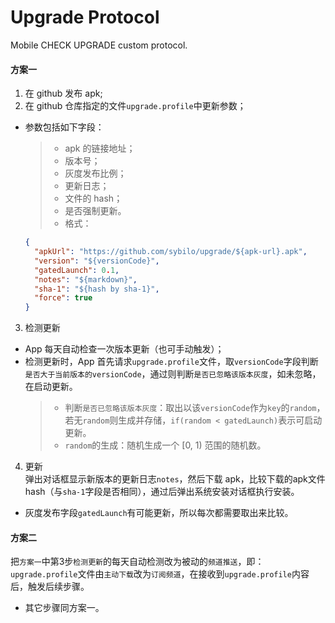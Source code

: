 # Upgrade Protocol
Mobile CHECK UPGRADE custom protocol.

#### 方案一
1. 在 github 发布 apk;
2. 在 github 仓库指定的文件`upgrade.profile`中更新参数；
  - 参数包括如下字段：
    >* apk 的链接地址；
    >* 版本号；
    >* 灰度发布比例；
    >* 更新日志；
    >* 文件的 hash；
    >* 是否强制更新。
    >* 格式：
       ```json
       {
         "apkUrl": "https://github.com/sybilo/upgrade/${apk-url}.apk",
         "version": "${versionCode}",
         "gatedLaunch": 0.1,
         "notes": "${markdown}",
         "sha-1": "${hash by sha-1}",
         "force": true
       }
       ```

3. 检测更新  
  - App 每天自动检查一次版本更新（也可手动触发）；
  - 检测更新时，App 首先请求`upgrade.profile`文件，取`versionCode`字段判断`是否大于当前版本的versionCode`，通过则判断`是否已忽略该版本灰度`，如未忽略，在启动更新。
    >* 判断`是否已忽略该版本灰度`：取出以该`versionCode`作为`key`的`random`，若无`random`则生成并存储，`if(random < gatedLaunch)`表示可启动更新。
    >* `random`的生成：随机生成一个 [0, 1) 范围的随机数。

4. 更新  
弹出对话框显示新版本的更新日志`notes`，然后下载 apk，比较下载的apk文件 hash（与`sha-1`字段是否相同），通过后弹出系统安装对话框执行安装。

* 灰度发布字段`gatedLaunch`有可能更新，所以每次都需要取出来比较。

#### 方案二
把`方案一`中第3步`检测更新`的每天自动检测改为被动的`频道推送`，即：`upgrade.profile`文件由`主动下载`改为`订阅频道`，在接收到`upgrade.profile`内容后，触发后续步骤。
* 其它步骤同方案一。
